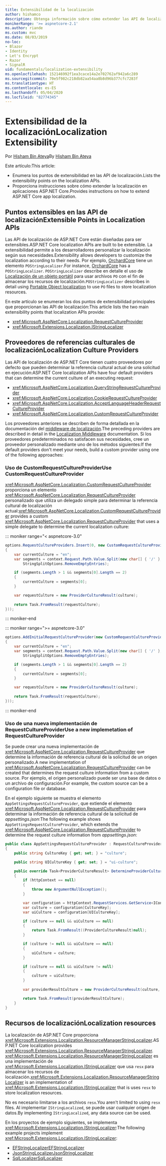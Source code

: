 ```yaml
---
title: Extensibilidad de la localización
author: hishamco
description: Obtenga información sobre cómo extender las API de localización en aplicaciones ASP.NET Core.
monikerRange: '>= aspnetcore-2.1'
ms.author: riande
ms.custom: mvc
ms.date: 08/03/2019
no-loc:
- Blazor
- Identity
- Let's Encrypt
- Razor
- SignalR
uid: fundamentals/localization-extensibility
ms.openlocfilehash: 152146992f1ea3cace14a2e702762af942a6c289
ms.sourcegitcommit: 70e5f982c218db82aa54aa8b8d96b377cfc7283f
ms.translationtype: HT
ms.contentlocale: es-ES
ms.lasthandoff: 05/04/2020
ms.locfileid: "82774345"
---
```

# <a name="localization-extensibility"></a><span data-ttu-id="91766-103">Extensibilidad de la localización</span><span class="sxs-lookup"><span data-stu-id="91766-103">Localization Extensibility</span></span>

<span data-ttu-id="91766-104">Por [Hisham Bin Ateya](https://github.com/hishamco)</span><span class="sxs-lookup"><span data-stu-id="91766-104">By [Hisham Bin Ateya](https://github.com/hishamco)</span></span>

<span data-ttu-id="91766-105">Este artículo:</span><span class="sxs-lookup"><span data-stu-id="91766-105">This article:</span></span>

* <span data-ttu-id="91766-106">Enumera los puntos de extensibilidad en las API de localización.</span><span class="sxs-lookup"><span data-stu-id="91766-106">Lists the extensibility points on the localization APIs.</span></span>
* <span data-ttu-id="91766-107">Proporciona instrucciones sobre cómo extender la localización en aplicaciones ASP.NET Core.</span><span class="sxs-lookup"><span data-stu-id="91766-107">Provides instructions on how to extend ASP.NET Core app localization.</span></span>

## <a name="extensible-points-in-localization-apis"></a><span data-ttu-id="91766-108">Puntos extensibles en las API de localización</span><span class="sxs-lookup"><span data-stu-id="91766-108">Extensible Points in Localization APIs</span></span>

<span data-ttu-id="91766-109">Las API de localización de ASP.NET Core están diseñadas para ser extensibles.</span><span class="sxs-lookup"><span data-stu-id="91766-109">ASP.NET Core localization APIs are built to be extensible.</span></span> <span data-ttu-id="91766-110">La extensibilidad permite a los desarrolladores personalizar la localización según sus necesidades.</span><span class="sxs-lookup"><span data-stu-id="91766-110">Extensibility allows developers to customize the localization according to their needs.</span></span> <span data-ttu-id="91766-111">Por ejemplo, [OrchardCore](https://github.com/orchardCMS/OrchardCore/) tiene un elemento `POStringLocalizer`.</span><span class="sxs-lookup"><span data-stu-id="91766-111">For instance, [OrchardCore](https://github.com/orchardCMS/OrchardCore/) has a `POStringLocalizer`.</span></span> <span data-ttu-id="91766-112">`POStringLocalizer` describe en detalle el uso de [Localización de un objeto portátil](xref:fundamentals/portable-object-localization) para usar archivos `PO` con el fin de almacenar los recursos de localización.</span><span class="sxs-lookup"><span data-stu-id="91766-112">`POStringLocalizer` describes in detail using [Portable Object localization](xref:fundamentals/portable-object-localization) to use `PO` files to store localization resources.</span></span>

<span data-ttu-id="91766-113">En este artículo se enumeran los dos puntos de extensibilidad principales que proporcionan las API de localización:</span><span class="sxs-lookup"><span data-stu-id="91766-113">This article lists the two main extensibility points that localization APIs provide:</span></span> 

* <xref:Microsoft.AspNetCore.Localization.RequestCultureProvider>
* <xref:Microsoft.Extensions.Localization.IStringLocalizer>

## <a name="localization-culture-providers"></a><span data-ttu-id="91766-114">Proveedores de referencias culturales de localización</span><span class="sxs-lookup"><span data-stu-id="91766-114">Localization Culture Providers</span></span>

<span data-ttu-id="91766-115">Las API de localización de ASP.NET Core tienen cuatro proveedores por defecto que pueden determinar la referencia cultural actual de una solicitud en ejecución:</span><span class="sxs-lookup"><span data-stu-id="91766-115">ASP.NET Core localization APIs have four default providers that can determine the current culture of an executing request:</span></span>

* <xref:Microsoft.AspNetCore.Localization.QueryStringRequestCultureProvider>
* <xref:Microsoft.AspNetCore.Localization.CookieRequestCultureProvider>
* <xref:Microsoft.AspNetCore.Localization.AcceptLanguageHeaderRequestCultureProvider>
* <xref:Microsoft.AspNetCore.Localization.CustomRequestCultureProvider>

<span data-ttu-id="91766-116">Los proveedores anteriores se describen de forma detallada en la documentación del [middleware de localización](xref:fundamentals/localization).</span><span class="sxs-lookup"><span data-stu-id="91766-116">The preceding providers are described in detail in the [Localization Middleware](xref:fundamentals/localization) documentation.</span></span> <span data-ttu-id="91766-117">Si los proveedores predeterminados no satisfacen sus necesidades, cree un proveedor personalizado mediante uno de los métodos siguientes:</span><span class="sxs-lookup"><span data-stu-id="91766-117">If the default providers don't meet your needs, build a custom provider using one of the following approaches:</span></span>

### <a name="use-customrequestcultureprovider"></a><span data-ttu-id="91766-118">Uso de CustomRequestCultureProvider</span><span class="sxs-lookup"><span data-stu-id="91766-118">Use CustomRequestCultureProvider</span></span>

<span data-ttu-id="91766-119"><xref:Microsoft.AspNetCore.Localization.CustomRequestCultureProvider> proporciona un elemento <xref:Microsoft.AspNetCore.Localization.RequestCultureProvider> personalizado que utiliza un delegado simple para determinar la referencia cultural de localización actual:</span><span class="sxs-lookup"><span data-stu-id="91766-119"><xref:Microsoft.AspNetCore.Localization.CustomRequestCultureProvider> provides a custom <xref:Microsoft.AspNetCore.Localization.RequestCultureProvider> that uses a simple delegate to determine the current localization culture:</span></span>

::: moniker range="< aspnetcore-3.0"
```csharp
options.RequestCultureProviders.Insert(0, new CustomRequestCultureProvider(async context =>
{
    var currentCulture = "en";
    var segments = context.Request.Path.Value.Split(new char[] { '/' }, 
        StringSplitOptions.RemoveEmptyEntries);

    if (segments.Length > 1 && segments[0].Length == 2)
    {
        currentCulture = segments[0];
    }

    var requestCulture = new ProviderCultureResult(culture);
    
    return Task.FromResult(requestCulture);
}));
```

::: moniker-end

::: moniker range=">= aspnetcore-3.0"
```csharp
options.AddInitialRequestCultureProvider(new CustomRequestCultureProvider(async context =>
{
    var currentCulture = "en";
    var segments = context.Request.Path.Value.Split(new char[] { '/' }, 
        StringSplitOptions.RemoveEmptyEntries);

    if (segments.Length > 1 && segments[0].Length == 2)
    {
        currentCulture = segments[0];
    }

    var requestCulture = new ProviderCultureResult(culture);
    
    return Task.FromResult(requestCulture);
}));
```

::: moniker-end

### <a name="use-a-new-implemetation-of-requestcultureprovider"></a><span data-ttu-id="91766-120">Uso de una nueva implementación de RequestCultureProvider</span><span class="sxs-lookup"><span data-stu-id="91766-120">Use a new implemetation of RequestCultureProvider</span></span>

<span data-ttu-id="91766-121">Se puede crear una nueva implementación de <xref:Microsoft.AspNetCore.Localization.RequestCultureProvider> que determine la información de referencia cultural de la solicitud de un origen personalizado.</span><span class="sxs-lookup"><span data-stu-id="91766-121">A new implementation of <xref:Microsoft.AspNetCore.Localization.RequestCultureProvider> can be created that determines the request culture information from a custom source.</span></span> <span data-ttu-id="91766-122">Por ejemplo, el origen personalizado puede ser una base de datos o un archivo de configuración.</span><span class="sxs-lookup"><span data-stu-id="91766-122">For example, the custom source can be a configuration file or database.</span></span>

<span data-ttu-id="91766-123">En el ejemplo siguiente se muestra el elemento `AppSettingsRequestCultureProvider`, que extiende el elemento <xref:Microsoft.AspNetCore.Localization.RequestCultureProvider> para determinar la información de referencia cultural de la solicitud de *appsettings.json*:</span><span class="sxs-lookup"><span data-stu-id="91766-123">The following example shows `AppSettingsRequestCultureProvider`, which extends the <xref:Microsoft.AspNetCore.Localization.RequestCultureProvider> to determine the request culture information from *appsettings.json*:</span></span>

```csharp
public class AppSettingsRequestCultureProvider : RequestCultureProvider
{
    public string CultureKey { get; set; } = "culture";

    public string UICultureKey { get; set; } = "ui-culture";

    public override Task<ProviderCultureResult> DetermineProviderCultureResult(HttpContext httpContext)
    {
        if (httpContext == null)
        {
            throw new ArgumentNullException();
        }

        var configuration = httpContext.RequestServices.GetService<IConfigurationRoot>();
        var culture = configuration[CultureKey];
        var uiCulture = configuration[UICultureKey];

        if (culture == null && uiCulture == null)
        {
            return Task.FromResult((ProviderCultureResult)null);
        }

        if (culture != null && uiCulture == null)
        {
            uiCulture = culture;
        }

        if (culture == null && uiCulture != null)
        {
            culture = uiCulture;
        }
        
        var providerResultCulture = new ProviderCultureResult(culture, uiCulture);

        return Task.FromResult(providerResultCulture);
    }
}
```

## <a name="localization-resources"></a><span data-ttu-id="91766-124">Recursos de localización</span><span class="sxs-lookup"><span data-stu-id="91766-124">Localization resources</span></span>

<span data-ttu-id="91766-125">La localización de ASP.NET Core proporciona <xref:Microsoft.Extensions.Localization.ResourceManagerStringLocalizer>.</span><span class="sxs-lookup"><span data-stu-id="91766-125">ASP.NET Core localization provides <xref:Microsoft.Extensions.Localization.ResourceManagerStringLocalizer>.</span></span> <span data-ttu-id="91766-126"><xref:Microsoft.Extensions.Localization.ResourceManagerStringLocalizer> es una implementación de <xref:Microsoft.Extensions.Localization.IStringLocalizer> que usa `resx` para almacenar los recursos de localización.</span><span class="sxs-lookup"><span data-stu-id="91766-126"><xref:Microsoft.Extensions.Localization.ResourceManagerStringLocalizer> is an implementation of <xref:Microsoft.Extensions.Localization.IStringLocalizer> that is uses `resx` to store localization resources.</span></span>

<span data-ttu-id="91766-127">No es necesario limitarse a los archivos `resx`.</span><span class="sxs-lookup"><span data-stu-id="91766-127">You aren't limited to using `resx` files.</span></span> <span data-ttu-id="91766-128">Al implementar `IStringLocalized`, se puede usar cualquier origen de datos.</span><span class="sxs-lookup"><span data-stu-id="91766-128">By implementing `IStringLocalized`, any data source can be used.</span></span>

<span data-ttu-id="91766-129">En los proyectos de ejemplo siguientes, se implementa <xref:Microsoft.Extensions.Localization.IStringLocalizer>:</span><span class="sxs-lookup"><span data-stu-id="91766-129">The following example projects implement <xref:Microsoft.Extensions.Localization.IStringLocalizer>:</span></span> 

* [<span data-ttu-id="91766-130">EFStringLocalizer</span><span class="sxs-lookup"><span data-stu-id="91766-130">EFStringLocalizer</span></span>](https://github.com/aspnet/Entropy/tree/master/samples/Localization.EntityFramework)
* [<span data-ttu-id="91766-131">JsonStringLocalizer</span><span class="sxs-lookup"><span data-stu-id="91766-131">JsonStringLocalizer</span></span>](https://github.com/hishamco/My.Extensions.Localization.Json)
* [<span data-ttu-id="91766-132">SqlLocalizer</span><span class="sxs-lookup"><span data-stu-id="91766-132">SqlLocalizer</span></span>](https://github.com/damienbod/AspNetCoreLocalization)
